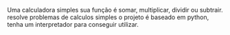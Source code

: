 Uma calculadora simples
sua função é somar, multiplicar, dividir ou subtrair.
resolve problemas de calculos simples
o projeto é baseado em python, tenha um interpretador para conseguir utilizar.
